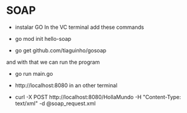 # SOAP
* instalar GO
In the VC terminal add these commands

* go mod init hello-soap
* go get github.com/tiaguinho/gosoap

and with that we can run the program
* go run main.go
 * http://localhost:8080
in an other terminal

* curl -X POST http://localhost:8080/HollaMundo -H "Content-Type: text/xml" -d @soap_request.xml
